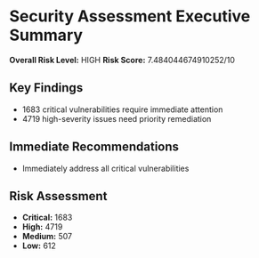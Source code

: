 # Security Assessment Executive Summary
**Overall Risk Level:** HIGH
**Risk Score:** 7.484044674910252/10

## Key Findings
- 1683 critical vulnerabilities require immediate attention
- 4719 high-severity issues need priority remediation

## Immediate Recommendations
- Immediately address all critical vulnerabilities

## Risk Assessment
- **Critical:** 1683
- **High:** 4719
- **Medium:** 507
- **Low:** 612

